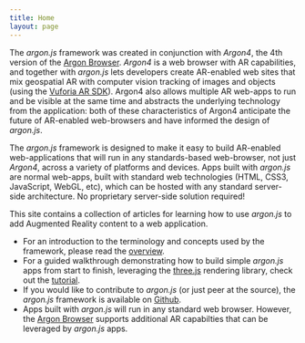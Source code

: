 ```yaml
---
title: Home
layout: page
---
```

The *argon.js* framework was created in conjunction with *Argon4*, the 4th version of the [Argon Browser](http://argonjs.io/argon-app/).  *Argon4* is a web browser with AR capabilities, and together with *argon.js* lets developers create AR-enabled web sites that mix geospatial AR with computer vision tracking of images and objects (using the [Vuforia AR SDK](https://www.vuforia.com)). Argon4 also allows multiple AR web-apps to run and be visible at the same time and abstracts the underlying technology from the application: both of these characteristics of Argon4 anticipate the future of AR-enabled web-browsers and have informed the design of *argon.js*.

The *argon.js* framework is designed to make it easy to build AR-enabled web-applications that will run in any standards-based web-browser, not just *Argon4*, across a variety of platforms and devices. Apps built with *argon.js* are normal web-apps, built with standard web technologies (HTML, CSS3, JavaScript, WebGL, etc), which can be hosted with any standard server-side architecture. No proprietary server-side solution required! 


This site contains a collection of articles for learning how to use *argon.js* to add Augmented Reality content to a web application. 

* For an introduction to the terminology and concepts used by the framework, please read the [overview](/concepts/overview/).
* For a guided walkthrough demonstrating how to build simple *argon.js* apps from start to finish, leveraging the [three.js](http://threejs.org) rendering library, check out the [tutorial](/tutorial/).
* If you would like to contribute to *argon.js* (or just peer at the source), the *argon.js* framework is available on [Github](https://github.com/argonjs/argon).
* Apps built with *argon.js* will run in any standard web browser. However, the [Argon Browser](http://argonjs.io/argon-app) supports additional AR capabilties that can be leveraged by *argon.js* apps.
